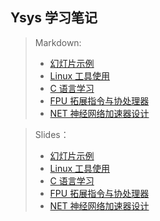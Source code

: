 

## Ysys 学习笔记


> Markdown:
> - [幻灯片示例](./slide00/slide.md)
> - [Linux 工具使用](./slide01/slide.md)
> - [C 语言学习](./slide02/slide.md)
> - [FPU 拓展指令与协处理器](./slidefpu/slide.md)
> - [NET 神经网络加速器设计](./slidenet/slide.md)

> Slides：
> - [幻灯片示例](./slide00/index.html)
> - [Linux 工具使用](./slide01/index.html)
> - [C 语言学习](./slide02/index.html)
> - [FPU 拓展指令与协处理器](./slidefpu/index.html)
> - [NET 神经网络加速器设计](./slidenet/index.html)